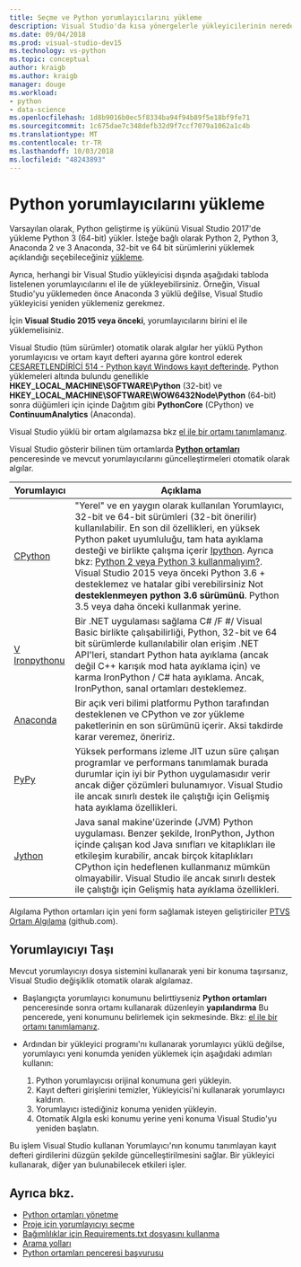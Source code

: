 ```yaml
---
title: Seçme ve Python yorumlayıcılarını yükleme
description: Visual Studio'da kısa yönergelerle yükleyicilerinin nerede bulacağını üzerinde desteklenen Python yorumlayıcılarını tam bir listesi.
ms.date: 09/04/2018
ms.prod: visual-studio-dev15
ms.technology: vs-python
ms.topic: conceptual
author: kraigb
ms.author: kraigb
manager: douge
ms.workload:
- python
- data-science
ms.openlocfilehash: 1d8b9016b0ec5f8334ba94f94b89f5e18bf9fe71
ms.sourcegitcommit: 1c675dae7c348defb32d9f7ccf7079a1062a1c4b
ms.translationtype: MT
ms.contentlocale: tr-TR
ms.lasthandoff: 10/03/2018
ms.locfileid: "48243893"
---
```

# <a name="install-python-interpreters"></a>Python yorumlayıcılarını yükleme

Varsayılan olarak, Python geliştirme iş yükünü Visual Studio 2017'de yükleme Python 3 (64-bit) yükler. İsteğe bağlı olarak Python 2, Python 3, Anaconda 2 ve 3 Anaconda, 32-bit ve 64 bit sürümlerini yüklemek açıklandığı seçebileceğiniz [yükleme](installing-python-support-in-visual-studio.md).

Ayrıca, herhangi bir Visual Studio yükleyicisi dışında aşağıdaki tabloda listelenen yorumlayıcılarını el ile de yükleyebilirsiniz. Örneğin, Visual Studio'yu yüklemeden önce Anaconda 3 yüklü değilse, Visual Studio yükleyicisi yeniden yüklemeniz gerekmez.

İçin **Visual Studio 2015 veya önceki**, yorumlayıcılarını birini el ile yüklemelisiniz.

Visual Studio (tüm sürümler) otomatik olarak algılar her yüklü Python yorumlayıcısı ve ortam kayıt defteri ayarına göre kontrol ederek [CESARETLENDİRİCİ 514 - Python kayıt Windows kayıt defterinde](https://www.python.org/dev/peps/pep-0514/). Python yüklemeleri altında bulundu genellikle **HKEY_LOCAL_MACHINE\SOFTWARE\Python** (32-bit) ve **HKEY_LOCAL_MACHINE\SOFTWARE\WOW6432Node\Python** (64-bit) sonra düğümleri için içinde Dağıtım gibi **PythonCore** (CPython) ve **ContinuumAnalytics** (Anaconda).

Visual Studio yüklü bir ortam algılamazsa bkz [el ile bir ortamı tanımlamanız](managing-python-environments-in-visual-studio.md#manually-identify-an-existing-environment).

Visual Studio gösterir bilinen tüm ortamlarda [ **Python ortamları** ](managing-python-environments-in-visual-studio.md) penceresinde ve mevcut yorumlayıcılarını güncelleştirmeleri otomatik olarak algılar.

| Yorumlayıcı | Açıklama |
| --- | --- |
| [CPython](https://www.python.org/) | "Yerel" ve en yaygın olarak kullanılan Yorumlayıcı, 32-bit ve 64-bit sürümleri (32-bit önerilir) kullanılabilir. En son dil özellikleri, en yüksek Python paket uyumluluğu, tam hata ayıklama desteği ve birlikte çalışma içerir [Ipython](http://ipython.org/). Ayrıca bkz: [Python 2 veya Python 3 kullanmalıyım?](https://wiki.python.org/moin/Python2orPython3). Visual Studio 2015 veya önceki Python 3.6 + desteklemez ve hatalar gibi verebilirsiniz Not **desteklenmeyen python 3.6 sürümünü**. Python 3.5 veya daha önceki kullanmak yerine. |
| [V Ironpythonu](https://github.com/IronLanguages/ironpython2) | Bir .NET uygulaması sağlama C# /F #/ Visual Basic birlikte çalışabilirliği, Python, 32-bit ve 64 bit sürümlerde kullanılabilir olan erişim .NET API'leri, standart Python hata ayıklama (ancak değil C++ karışık mod hata ayıklama için) ve karma IronPython / C# hata ayıklama. Ancak, IronPython, sanal ortamları desteklemez. |
| [Anaconda](https://www.continuum.io) | Bir açık veri bilimi platformu Python tarafından desteklenen ve CPython ve zor yükleme paketlerinin en son sürümünü içerir. Aksi takdirde karar veremez, öneririz. |
| [PyPy](https://www.pypy.org/) | Yüksek performans izleme JIT uzun süre çalışan programlar ve performans tanımlamak burada durumlar için iyi bir Python uygulamasıdır verir ancak diğer çözümleri bulunamıyor. Visual Studio ile ancak sınırlı destek ile çalıştığı için Gelişmiş hata ayıklama özellikleri. |
| [Jython](http://www.jython.org/) | Java sanal makine'üzerinde (JVM) Python uygulaması. Benzer şekilde, IronPython, Jython içinde çalışan kod Java sınıfları ve kitaplıkları ile etkileşim kurabilir, ancak birçok kitaplıkları CPython için hedeflenen kullanmanız mümkün olmayabilir. Visual Studio ile ancak sınırlı destek ile çalıştığı için Gelişmiş hata ayıklama özellikleri. |

Algılama Python ortamları için yeni form sağlamak isteyen geliştiriciler [PTVS Ortam Algılama](https://github.com/Microsoft/PTVS/wiki/Extensibility-Environments) (github.com).

## <a name="move-an-interpreter"></a>Yorumlayıcıyı Taşı

Mevcut yorumlayıcıyı dosya sistemini kullanarak yeni bir konuma taşırsanız, Visual Studio değişiklik otomatik olarak algılamaz.

- Başlangıçta yorumlayıcı konumunu belirttiyseniz **Python ortamları** penceresinde sonra ortamı kullanarak düzenleyin **yapılandırma** Bu pencerede, yeni konumunu belirlemek için sekmesinde. Bkz: [el ile bir ortamı tanımlamanız](managing-python-environments-in-visual-studio.md#manually-identify-an-existing-environment).

- Ardından bir yükleyici programı'nı kullanarak yorumlayıcı yüklü değilse, yorumlayıcı yeni konumda yeniden yüklemek için aşağıdaki adımları kullanın:

  1. Python yorumlayıcısı orijinal konumuna geri yükleyin.
  2. Kayıt defteri girişlerini temizler, Yükleyicisi'ni kullanarak yorumlayıcı kaldırın.
  3. Yorumlayıcı istediğiniz konuma yeniden yükleyin.
  4. Otomatik Algıla eski konumu yerine yeni konuma Visual Studio'yu yeniden başlatın.

Bu işlem Visual Studio kullanan Yorumlayıcı'nın konumu tanımlayan kayıt defteri girdilerini düzgün şekilde güncelleştirilmesini sağlar. Bir yükleyici kullanarak, diğer yan bulunabilecek etkileri işler.

## <a name="see-also"></a>Ayrıca bkz.

- [Python ortamları yönetme](managing-python-environments-in-visual-studio.md)
- [Proje için yorumlayıcıyı seçme](selecting-a-python-environment-for-a-project.md)
- [Bağımlılıklar için Requirements.txt dosyasını kullanma](managing-required-packages-with-requirements-txt.md)
- [Arama yolları](search-paths.md)
- [Python ortamları penceresi başvurusu](python-environments-window-tab-reference.md)
